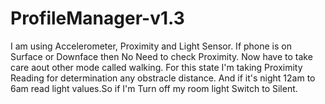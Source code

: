 # ProfileManager-v1.3
I am using Accelerometer, Proximity and Light Sensor.
If phone is on Surface or Downface then No Need to check Proximity.
Now have to take care aout other mode called walking.
For this state I'm taking Proximity Reading for determination any obstracle distance.
And if it's night 12am to 6am read light values.So if I'm Turn off my room light Switch to Silent.
